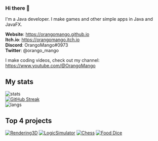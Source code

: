 ### Hi there 👋

I'm a Java developer. I make games and other simple apps in Java and JavaFX.

**Website**: https://orangomango.github.io <br />
**Itch.io**: https://orangomango.itch.io <br />
**Discord**: OrangoMango#0973 <br />
**Twitter**: @orango_mango

I make coding videos, check out my channel: https://www.youtube.com/@OrangoMango

## My stats
![stats](https://github-readme-stats.vercel.app/api?username=OrangoMango&count_private=true&show_icons=true&theme=vue)  
[![GitHub Streak](https://streak-stats.demolab.com?user=OrangoMango&theme=vue)](https://git.io/streak-stats)  
![langs](https://github-readme-stats.vercel.app/api/top-langs?username=OrangoMango&layout=compact&theme=vue&exclude_repo=orangomango.github.io)

## Top 4 projects
[![Rendering3D](https://github-readme-stats.vercel.app/api/pin?username=OrangoMango&repo=Rendering3D&show_owner=true&theme=vue)](https://github.com/OrangoMango/Rendering3D)
[![LogicSimulator](https://github-readme-stats.vercel.app/api/pin?username=OrangoMango&repo=LogicSimulator&show_owner=true&theme=vue)](https://github.com/OrangoMango/LogicSimulator)
[![Chess](https://github-readme-stats.vercel.app/api/pin?username=OrangoMango&repo=Chess&show_owner=true&theme=vue)](https://github.com/OrangoMango/Chess)
[![Food Dice](https://github-readme-stats.vercel.app/api/pin?username=OrangoMango&repo=FoodDice&show_owner=true&theme=vue)](https://github.com/OrangoMango/FoodDice)
